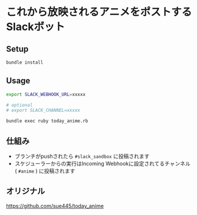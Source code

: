 # これから放映されるアニメをポストするSlackボット
## Setup
```bash
bundle install
```

## Usage
```bash
export SLACK_WEBHOOK_URL=xxxxx

# optional
# export SLACK_CHANNEL=xxxxx

bundle exec ruby today_anime.rb
```

## 仕組み
* ブランチがpushされたら `#slack_sandbox` に投稿されます
* スケジューラーからの実行はIncoming Webhookに設定されてるチャンネル ( `#anime` ) に投稿されます

## オリジナル
https://github.com/sue445/today_anime
